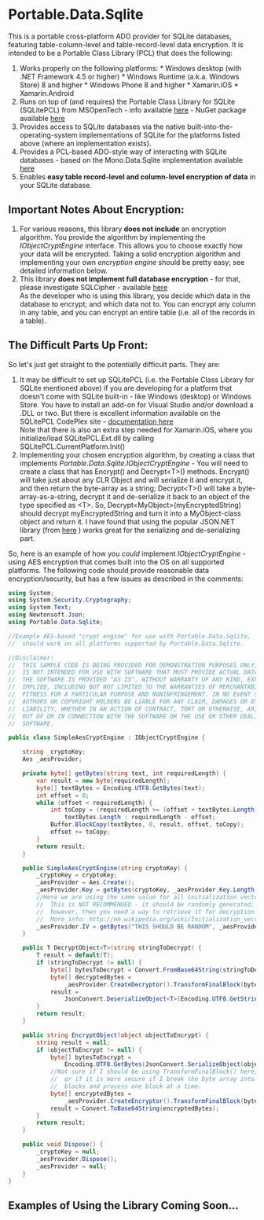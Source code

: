 Portable.Data.Sqlite====================This is a portable cross-platform ADO provider for SQLite databases, featuring table-column-level and table-record-level data encryption.  It is intended to be a Portable Class Library (PCL) that does the following:  1. Works properly on the following platforms:    * Windows desktop (with .NET Framework 4.5 or higher)    * Windows Runtime (a.k.a. Windows Store) 8 and higher    * Windows Phone 8 and higher    * Xamarin.iOS    * Xamarin.Android  2. Runs on top of (and requires) the Portable Class Library for SQLite (SQLitePCL) from MSOpenTech - info available [here](http://sqlitepcl.codeplex.com/) - NuGet package available [here](http://www.nuget.org/packages/SQLitePCL)  3. Provides access to SQLite databases via the native built-into-the-operating-system implementations of SQLite for the platforms listed above (where an implementation exists).  4. Provides a PCL-based ADO-style way of interacting with SQLite databases - based on the Mono.Data.Sqlite implementation available [here](https://github.com/mattleibow/Mono.Data.Sqlite)  5. Enables **easy table record-level and column-level encryption of data** in your SQLite database.Important Notes About Encryption:---------------------------------  1. For various reasons, this library **does not include** an encryption algorithm.  You provide the algorithm by implementing the *IObjectCryptEngine* interface.  This allows you to choose exactly how your data will be encrypted.  Taking a solid encryption algorithm and implementing your own *encryption engine* should be pretty easy; see detailed information below.  2. This library **does not implement full database encryption** - for that, please investigate SQLCipher - available [here](http://sqlcipher.net/)  As the developer who is using this library, you decide which data in the database to encrypt; and which data not to.  You can encrypt any column in any table, and you can encrypt an entire table (i.e. all of the records in a table).The Difficult Parts Up Front:-----------------------------So let's just get straight to the potentially difficult parts.  They are:  1. It may be difficult to set up SQLitePCL (i.e. the Portable Class Library for SQLite mentioned above) if you are developing for a platform that doesn't come with SQLite built-in - like Windows (desktop) or Windows Store.  You have to install an add-on for Visual Studio and/or download a .DLL or two.  But there is excellent information available on the SQLitePCL CodePlex site - [documentation here](https://sqlitepcl.codeplex.com/documentation)  Note that there is also an extra step needed for Xamarin.iOS, where you initialize/load SQLitePCL.Ext.dll by calling SQLitePCL.CurrentPlatform.Init()  2. Implementing your chosen encryption algorithm, by creating a class that implements *Portable.Data.Sqlite.IObjectCryptEngine* - You will need to create a class that has Encrypt() and Decrypt&lt;T&gt;() methods.  Encrypt() will take just about any CLR Object and will serialize it and encrypt it, and then return the byte-array as a string; Decrypt&lt;T&gt;() will take a byte-array-as-a-string, decrypt it and de-serialize it back to an object of the type specified as &lt;T&gt;.  So, Decrypt&lt;MyObject&gt;(myEncryptedString) should decrypt myEncryptedString and turn it into a MyObject-class object and return it.  I have found that using the popular JSON.NET library (from [here](http://www.newtonsoft.com) ) works great for the serializing and de-serializing part.So, here is an example of how you *could* implement *IObjectCryptEngine* - using AES encryption that comes built into the OS on all supported platforms.  The following code should provide reasonable data encryption/security, but has a few issues as described in the comments:```c#using System;using System.Security.Cryptography;using System.Text;using Newtonsoft.Json;using Portable.Data.Sqlite;//Example AES-based "crypt engine" for use with Portable.Data.Sqlite,//  should work on all platforms supported by Portable.Data.Sqlite.//Disclaimer://  THIS SAMPLE CODE IS BEING PROVIDED FOR DEMONSTRATION PURPOSES ONLY, AND//  IS NOT INTENDED FOR USE WITH SOFTWARE THAT MUST PROVIDE ACTUAL DATA SECURITY.//  THE SOFTWARE IS PROVIDED "AS IS", WITHOUT WARRANTY OF ANY KIND, EXPRESS OR //  IMPLIED, INCLUDING BUT NOT LIMITED TO THE WARRANTIES OF MERCHANTABILITY, //  FITNESS FOR A PARTICULAR PURPOSE AND NONINFRINGEMENT. IN NO EVENT SHALL THE //  AUTHORS OR COPYRIGHT HOLDERS BE LIABLE FOR ANY CLAIM, DAMAGES OR OTHER //  LIABILITY, WHETHER IN AN ACTION OF CONTRACT, TORT OR OTHERWISE, ARISING FROM, //  OUT OF OR IN CONNECTION WITH THE SOFTWARE OR THE USE OR OTHER DEALINGS IN THE //  SOFTWARE.public class SimpleAesCryptEngine : IObjectCryptEngine {    string _cryptoKey;    Aes _aesProvider;    private byte[] getBytes(string text, int requiredLength) {        var result = new byte[requiredLength];        byte[] textBytes = Encoding.UTF8.GetBytes(text);        int offset = 0;        while (offset < requiredLength) {            int toCopy = (requiredLength >= (offset + textBytes.Length)) ?                textBytes.Length : requiredLength - offset;            Buffer.BlockCopy(textBytes, 0, result, offset, toCopy);            offset += toCopy;        }        return result;    }    public SimpleAesCryptEngine(string cryptoKey) {        _cryptoKey = cryptoKey;        _aesProvider = Aes.Create();        _aesProvider.Key = getBytes(cryptoKey, _aesProvider.Key.Length);        //Here we are using the same value for all initialization vectors.        //  This is NOT RECOMMENDED - it should be randomly generated;        //  however, then you need a way to retrieve it for decryption.        //  More info: http://en.wikipedia.org/wiki/Initialization_vector        _aesProvider.IV = getBytes("THIS SHOULD BE RANDOM", _aesProvider.IV.Length);    }    public T DecryptObject<T>(string stringToDecrypt) {        T result = default(T);        if (stringToDecrypt != null) {            byte[] bytesToDecrypt = Convert.FromBase64String(stringToDecrypt);            byte[] decryptedBytes =                 _aesProvider.CreateDecryptor().TransformFinalBlock(bytesToDecrypt, 0, bytesToDecrypt.Length);            result =                 JsonConvert.DeserializeObject<T>(Encoding.UTF8.GetString(decryptedBytes));        }        return result;    }    public string EncryptObject(object objectToEncrypt) {        string result = null;        if (objectToEncrypt != null) {            byte[] bytesToEncrypt =                 Encoding.UTF8.GetBytes(JsonConvert.SerializeObject(objectToEncrypt));            //Not sure if I should be using TransformFinalBlock() here,             //  or if it is more secure if I break the byte array into            //  blocks and process one block at a time.            byte[] encryptedBytes =                 _aesProvider.CreateEncryptor().TransformFinalBlock(bytesToEncrypt, 0, bytesToEncrypt.Length);            result = Convert.ToBase64String(encryptedBytes);        }        return result;    }    public void Dispose() {        _cryptoKey = null;        _aesProvider.Dispose();        _aesProvider = null;    }}```Examples of Using the Library Coming Soon...--------------------------------------------